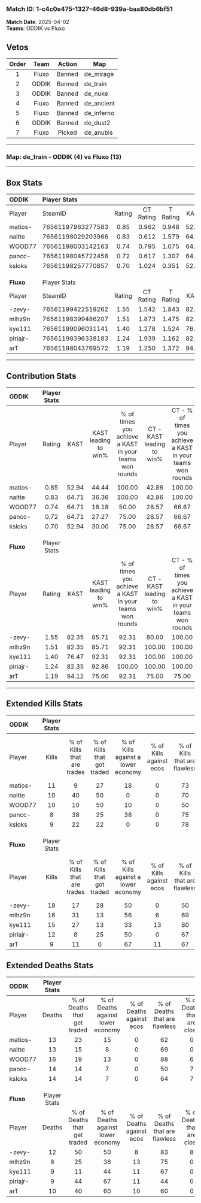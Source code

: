 ### Match ID: 1-c4c0e475-1327-46d8-939a-baa80db6bf51  
**Match Date**: 2025-04-02  
**Teams**: ODDIK vs Fluxo  

## Vetos  

| Order | Team | Action | Map |
| :---: | :--: | :----: | --- |
| 1 | Fluxo | Banned | de_mirage |
| 2 | ODDIK | Banned | de_train |
| 3 | ODDIK | Banned | de_nuke |
| 4 | Fluxo | Banned | de_ancient |
| 5 | Fluxo | Banned | de_inferno |
| 6 | ODDIK | Banned | de_dust2 |
| 7 | Fluxo | Picked | de_anubis |

---  

### **Map**: de_train - ODDIK (4) vs Fluxo (13)  
---  

## Box Stats  

| **ODDIK** | Player Stats      |        |           |          |       |      |       |         |        |      |     |
| :- | :- | :-: | :-: | :-: | :-: | :-: | :-: | :-: | :-: | :-: | :-: |
| Player    | SteamID           | Rating | CT Rating | T Rating | KAST  | ADR  | Kills | Assists | Deaths | K/D  | HS% |
| matios-   | 76561197963277583 |  0.85  |   0.962   |  0.948   | 52.94 | 73.1 |  11   |    2    |   13   | 0.85 | 90  |
| naitte    | 76561198029203966 |  0.83  |   0.612   |  1.579   | 64.71 | 60.5 |  10   |    1    |   13   | 0.77 | 70  |
| WOOD77    | 76561198003142163 |  0.74  |   0.795   |  1.075   | 64.71 | 60.5 |  10   |    1    |   16   | 0.63 | 40  |
| pancc-    | 76561198045722458 |  0.72  |   0.617   |  1.307   | 64.71 | 62.4 |   8   |    3    |   14   | 0.57 | 62  |
| ksloks    | 76561198257770857 |  0.70  |   1.024   |  0.351   | 52.94 | 67.9 |   9   |    3    |   14   | 0.64 | 88  |
|           |                   |        |           |          |       |      |       |         |        |      |     |
|           |                   |        |           |          |       |      |       |         |        |      |     |
|           |                   |        |           |          |       |      |       |         |        |      |     |
| **Fluxo** | Player Stats      |        |           |          |       |      |       |         |        |      |     |
| Player    | SteamID           | Rating | CT Rating | T Rating | KAST  | ADR  | Kills | Assists | Deaths | K/D  | HS% |
| -zevy-    | 76561199422519262 |  1.55  |   1.542   |  1.843   | 82.35 | 98.9 |  18   |    5    |   12   | 1.50 | 44  |
| mlhz9n    | 76561198399486207 |  1.51  |   1.873   |  1.475   | 82.35 | 83.8 |  16   |    2    |   8    | 2.00 | 56  |
| kye111    | 76561199096031141 |  1.40  |   1.278   |  1.524   | 76.47 | 86.7 |  15   |    4    |   9    | 1.67 | 80  |
| piriajr-  | 76561198396338183 |  1.24  |   1.939   |  1.162   | 82.35 | 71.0 |  12   |    4    |   9    | 1.33 | 58  |
| arT       | 76561198043769572 |  1.19  |   1.250   |  1.372   | 94.12 | 77.4 |   9   |    8    |   10   | 0.90 | 44  |
---  

## Contribution Stats  

| **ODDIK** | Player Stats |       |                      |                                                        |                           |                                                             |                          |                                                            |
| :- | :-: | :-: | :-: | :-: | :-: | :-: | :-: | :-: |
| Player    |    Rating    | KAST  | KAST leading to win% | % of times you achieve a KAST in your teams won rounds | CT - KAST leading to win% | CT - % of times you achieve a KAST in your teams won rounds | T - KAST leading to win% | T - % of times you achieve a KAST in your teams won rounds |
| matios-   |     0.85     | 52.94 |        44.44         |                         100.00                         |           42.86           |                           100.00                            |          50.00           |                           100.00                           |
| naitte    |     0.83     | 64.71 |        36.36         |                         100.00                         |           42.86           |                           100.00                            |          25.00           |                           100.00                           |
| WOOD77    |     0.74     | 64.71 |        18.18         |                         50.00                          |           28.57           |                            66.67                            |           0.00           |                            0.00                            |
| pancc-    |     0.72     | 64.71 |        27.27         |                         75.00                          |           28.57           |                            66.67                            |          25.00           |                           100.00                           |
| ksloks    |     0.70     | 52.94 |        30.00         |                         75.00                          |           28.57           |                            66.67                            |          33.33           |                           100.00                           |
|           |              |       |                      |                                                        |                           |                                                             |                          |                                                            |
|           |              |       |                      |                                                        |                           |                                                             |                          |                                                            |
|           |              |       |                      |                                                        |                           |                                                             |                          |                                                            |
| **Fluxo** | Player Stats |       |                      |                                                        |                           |                                                             |                          |                                                            |
| Player    |    Rating    | KAST  | KAST leading to win% | % of times you achieve a KAST in your teams won rounds | CT - KAST leading to win% | CT - % of times you achieve a KAST in your teams won rounds | T - KAST leading to win% | T - % of times you achieve a KAST in your teams won rounds |
| -zevy-    |     1.55     | 82.35 |        85.71         |                         92.31                          |           80.00           |                           100.00                            |          88.89           |                           88.89                            |
| mlhz9n    |     1.51     | 82.35 |        85.71         |                         92.31                          |          100.00           |                           100.00                            |          80.00           |                           88.89                            |
| kye111    |     1.40     | 76.47 |        92.31         |                         92.31                          |          100.00           |                           100.00                            |          88.89           |                           88.89                            |
| piriajr-  |     1.24     | 82.35 |        92.86         |                         100.00                         |          100.00           |                           100.00                            |          90.00           |                           100.00                           |
| arT       |     1.19     | 94.12 |        75.00         |                         92.31                          |           75.00           |                            75.00                            |          75.00           |                           100.00                           |
---  

## Extended Kills Stats  

| **ODDIK** | Player Stats |                            |                            |                                    |                         |                              |                                 |                                       |                    |           |
| :- | :-: | :-: | :-: | :-: | :-: | :-: | :-: | :-: | :-: | :-: |
| Player    |    Kills     | % of Kills that are trades | % of Kills that got traded | % of Kills against a lower economy | % of Kills against ecos | % of Kills that are flawless | % of Kills that are close duels | % of Kills that are assisted by flash | Pistol Round Kills | AWP Kills |
| matios-   |      11      |             9              |             27             |                 18                 |            0            |              73              |                0                |                   0                   |         1          |     3     |
| naitte    |      10      |             40             |             50             |                 0                  |            0            |              70              |                0                |                   0                   |         0          |     1     |
| WOOD77    |      10      |             10             |             50             |                 10                 |            0            |              50              |               10                |                   0                   |         2          |     0     |
| pancc-    |      8       |             38             |             25             |                 38                 |            0            |              75              |                0                |                  13                   |         0          |     0     |
| ksloks    |      9       |             22             |             22             |                 0                  |            0            |              78              |                0                |                   0                   |         0          |     2     |
|           |              |                            |                            |                                    |                         |                              |                                 |                                       |                    |           |
|           |              |                            |                            |                                    |                         |                              |                                 |                                       |                    |           |
|           |              |                            |                            |                                    |                         |                              |                                 |                                       |                    |           |
| **Fluxo** | Player Stats |                            |                            |                                    |                         |                              |                                 |                                       |                    |           |
| Player    |    Kills     | % of Kills that are trades | % of Kills that got traded | % of Kills against a lower economy | % of Kills against ecos | % of Kills that are flawless | % of Kills that are close duels | % of Kills that are assisted by flash | Pistol Round Kills | AWP Kills |
| -zevy-    |      18      |             17             |             28             |                 50                 |            0            |              50              |                6                |                  17                   |         8          |     2     |
| mlhz9n    |      16      |             31             |             13             |                 56                 |            6            |              69              |                0                |                   0                   |         0          |     0     |
| kye111    |      15      |             27             |             13             |                 33                 |           13            |              80              |                7                |                  13                   |         0          |     2     |
| piriajr-  |      12      |             8              |             25             |                 50                 |            0            |              67              |                0                |                   8                   |         0          |     1     |
| arT       |      9       |             11             |             0              |                 67                 |           11            |              67              |               11                |                  11                   |         0          |     2     |
## Extended Deaths Stats  

| **ODDIK** | Player Stats |                             |                                   |                          |                               |                            |                           |               |
| :- | :-: | :-: | :-: | :-: | :-: | :-: | :-: | :-: |
| Player    |    Deaths    | % of Deaths that get traded | % of Deaths against lower economy | % of Deaths against ecos | % of Deaths that are flawless | % of Deaths that are close | % of Deaths while blinded | Deaths to AWP |
| matios-   |      13      |             23              |                15                 |            0             |              62               |             0              |             8             |       1       |
| naitte    |      13      |             15              |                 8                 |            0             |              69               |             0              |            23             |       3       |
| WOOD77    |      16      |             19              |                13                 |            0             |              88               |             6              |             0             |       0       |
| pancc-    |      14      |             14              |                 7                 |            0             |              50               |             7              |             7             |       2       |
| ksloks    |      14      |             14              |                 7                 |            0             |              64               |             7              |            14             |       2       |
|           |              |                             |                                   |                          |                               |                            |                           |               |
|           |              |                             |                                   |                          |                               |                            |                           |               |
|           |              |                             |                                   |                          |                               |                            |                           |               |
| **Fluxo** | Player Stats |                             |                                   |                          |                               |                            |                           |               |
| Player    |    Deaths    | % of Deaths that get traded | % of Deaths against lower economy | % of Deaths against ecos | % of Deaths that are flawless | % of Deaths that are close | % of Deaths while blinded | Deaths to AWP |
| -zevy-    |      12      |             50              |                50                 |            8             |              83               |             8              |             0             |       2       |
| mlhz9n    |      8       |             25              |                38                 |            13            |              75               |             0              |             0             |       0       |
| kye111    |      9       |             11              |                44                 |            11            |              67               |             0              |             0             |       0       |
| piriajr-  |      9       |             44              |                67                 |            11            |              44               |             0              |            11             |       1       |
| arT       |      10      |             40              |                60                 |            10            |              60               |             0              |             0             |       0       |
